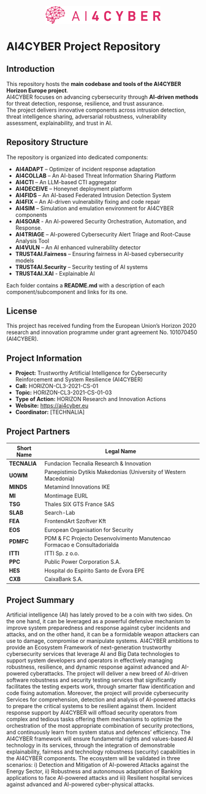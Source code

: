 <p align="center">
  <img src="logo/AI4CYBER logo - transparent.png" alt="AI4CYBER Logo" width="300"/>
</p>

# AI4CYBER Project Repository

## Introduction
This repository hosts the **main codebase and tools of the AI4CYBER Horizon Europe project**.  
AI4CYBER focuses on advancing cybersecurity through **AI-driven methods** for threat detection, response, resilience, and trust assurance.  
The project delivers innovative components across intrusion detection, threat intelligence sharing, adversarial robustness, vulnerability assessment, explainability, and trust in AI.

## Repository Structure
The repository is organized into dedicated components:

- **AI4ADAPT** – Optimizer of incident response adaptation  
- **AI4COLLAB** – An AI-based Threat Information Sharing Platform   
- **AI4CTI** – An LLM-based CTI aggregator   
- **AI4DECEIVE** – Honeynet deployment platform 
- **AI4FIDS** – An AI-based Federated Intrusion Detection System  
- **AI4FIX** – An AI-driven vulnerability fixing and code repair  
- **AI4SIM** – Simulation and emulation environment for AI4CYBER components 
- **AI4SOAR** - An AI-powered Security Orchestration, Automation, and Response. 
- **AI4TRIAGE** – AI-powered Cybersecurity Alert Triage and Root-Cause Analysis Tool   
- **AI4VULN** – An AI enhanced vulnerability detector   
- **TRUST4AI.Fairness** – Ensuring fairness in AI-based cybersecurity models  
- **TRUST4AI.Security** – Security testing of AI systems  
- **TRUST4AI.XAI** - Explainable AI 

Each folder contains a **README.md** with a description of each component/subcomponent and links for its one.

## License
This project has received funding from the European Union’s Horizon 2020 research and innovation programme under grant agreement No. 101070450 (AI4CYBER).

## Project Information
- **Project:** Trustworthy Artificial Intelligence for Cybersecurity Reinforcement and System Resilience (AI4CYBER)
- **Call:** HORIZON-CL3-2021-CS-01
- **Topic:** HORIZON-CL3-2021-CS-01-03
- **Type of Action:** HORIZON Research and Innovation Actions
- **Website:** https://ai4cyber.eu  
- **Coordinator:** [TECHNALIA] 

## Project Partners

| Short Name | Legal Name                                                                  |
|------------|-----------------------------------------------------------------------------|
| **TECNALIA** | Fundacion Tecnalia Research & Innovation                                  |
| **UOWM**     | Panepistimio Dytikis Makedonias (University of Western Macedonia)         |
| **MINDS**    | Metamind Innovations IKE                                                  |
| **MI**       | Montimage EURL                                                            |
| **TSG**      | Thales SIX GTS France SAS                                                 |
| **SLAB**     | Search-Lab                                                                |
| **FEA**      | FrontendArt Szoftver Kft                                                  |
| **EOS**      | European Organisation for Security                                        |
| **PDMFC**    | PDM & FC Projecto Desenvolvimento Manutencao Formacao e Consultadorialda  |
| **ITTI**     | ITTI Sp. z o.o.                                                           |
| **PPC**      | Public Power Corporation S.A.                                             |
| **HES**      | Hospital do Espírito Santo de Évora EPE                                   |
| **CXB**      | CaixaBank S.A.                                                            |

## Project Summary

Αrtificial intelligence (AI) has lately proved to be a coin with two sides. On the one hand, it can be leveraged as a powerful defensive mechanism to improve system preparedness and response against cyber incidents and attacks, and on the other hand, it can be a formidable weapon attackers can use to damage, compromise or manipulate systems. AI4CYBER ambitions to provide an Ecosystem Framework of next-generation trustworthy cybersecurity services that leverage AI and Big Data technologies to support system developers and operators in effectively managing robustness, resilience, and dynamic response against advanced and AI-powered cyberattacks. The project will deliver a new breed of AI-driven software robustness and security testing services that significantly facilitates the testing experts work, through smarter flaw identification and code fixing automation. Moreover, the project will provide cybersecurity Services for comprehension, detection and analysis of AI-powered attacks to prepare the critical systems to be resilient against them. Incident response support by AI4CYBER will offload security operators from complex and tedious tasks offering them mechanisms to optimize the orchestration of the most appropriate combination of security protections, and continuously learn from system status and defences’ efficiency. The AI4CYBER framework will ensure fundamental rights and values-based AI technology in its services, through the integration of demonstrable explainability, fairness and technology robustness (security) capabilities in the AI4CYBER components. The ecosystem will be validated in three scenarios: i) Detection and Mitigation of AI-powered Attacks against the Energy Sector, ii) Robustness and autonomous adaptation of Banking applications to face AI-powered attacks and iii) Resilient hospital services against advanced and AI-powered cyber-physical attacks.
                







